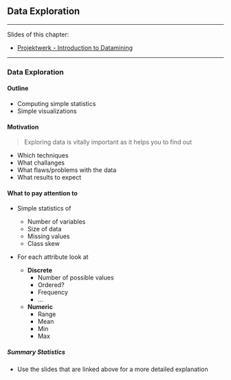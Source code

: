 ## Data Exploration
---

Slides of this chapter:
- [Projektwerk - Introduction to Datamining](https://projektwerk.ucll.be/projects/ba_minor/repository/sub-ti-repo/raw/02_1_data_exploration.pdf)

---

### Data Exploration

#### **Outline**
- Computing simple statistics
- Simple visualizations

#### **Motivation**

> Exploring data is vitally important as it helps you to find out

- Which techniques
- What challanges
- What flaws/problems with the data
- What results to expect

#### **What to pay attention to**

- Simple statistics of
    - Number of variables
    - Size of data
    - Missing values
    - Class skew

- For each attribute look at
    - **Discrete**
        - Number of possible values
        - Ordered?
        - Frequency
        - ...
    - **Numeric**
        - Range
        - Mean
        - Min
        - Max

##### **Summary Statistics**

- Use the slides that are linked above for a more detailed explanation